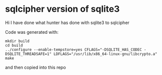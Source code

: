 # sqlcipher version of sqlite3

Hi I have done what hunter has done with sqlite3 to sqlcipher

Code was generated with:
```
mkdir build
cd build
../configure --enable-tempstore=yes CFLAGS="-DSQLITE_HAS_CODEC -DSQLITE_THREADSAFE=1" LDFLAGS="/usr/lib/x86_64-linux-gnu/libcrypto.a" 
make 
```
and then copied into this repo

